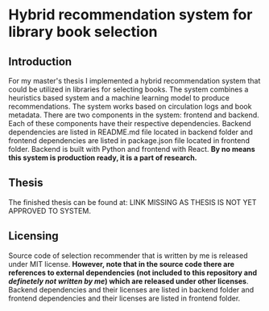 # Hybrid recommendation system for library book selection

## Introduction

For my master's thesis I implemented a hybrid recommendation system that could be utilized in libraries for selecting books. The system combines a heuristics based system and a machine learning model to produce recommendations. The system works based on circulation logs and book metadata. There are two components in the system: frontend and backend. Each of these components have their respective dependencies. Backend dependencies are listed in README.md file located in backend folder and frontend dependencies are listed in package.json file located in frontend folder. Backend is built with Python and frontend with React. <b>By no means this system is production ready, it is a part of research.</b>

## Thesis

The finished thesis can be found at: LINK MISSING AS THESIS IS NOT YET APPROVED TO SYSTEM.

## Licensing

Source code of selection recommender that is written by me is released under MIT license. <b>However, note that in the source code there are references to external dependencies (not included to this repository and _definetely not written by me_) which are released under other licenses</b>. Backend dependencies and their licenses are listed in backend folder and frontend dependencies and their licenses are listed in frontend folder.
